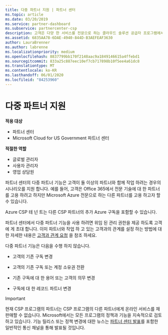 ```yaml
---
title: 다중 파트너 지원 | 파트너 센터
ms.topic: article
ms.date: 03/20/2019
ms.service: partner-dashboard
ms.subservice: partnercenter-csp
description: 고객은 다양 한 서비스를 전문으로 하는 클라우드 솔루션 공급자 프로그램에서 여러 파트너와 작업 하는 것이 좋습니다.
ms.assetid: 6835AA78-6DAE-4940-844D-B3AEFEAF3630
author: LauraBrenner
ms.author: labrenne
ms.localizationpriority: medium
ms.openlocfilehash: 8837799bb170f2148aac9a1849146615a4ffebd1
ms.sourcegitcommit: 833a25c887eec10ef7cb717898b10f5ee4a61dc8
ms.translationtype: MT
ms.contentlocale: ko-KR
ms.lasthandoff: 06/01/2020
ms.locfileid: "84253960"
---
```

# <a name="multi-partner-support"></a>다중 파트너 지원

**적용 대상**

-  파트너 센터
-  Microsoft Cloud for US Government 파트너 센터

**적절한 역할**
-   글로벌 관리자
-   사용자 관리자
-   영업 상담원

파트너 센터의 다중 파트너 기능은 고객이 둘 이상의 파트너와 함께 작업 하려는 경우의 시나리오를 지원 합니다. 예를 들어, 고객은 Office 365에서 전문 기술에 대 한 파트너를 고용 하려고 하지만 Microsoft Azure 전문으로 하는 다른 파트너를 고용 하고자 할 수 있습니다. 

Azure CSP 테 넌 트는 다른 CSP 파트너의 추가 Azure 구독을 포함할 수 있습니다.

파트너 센터에서 다중 파트너 기능을 사용 하려면 위임 된 관리 권한을 제공 하도록 고객에 게 초대 합니다. 이미 파트너와 작업 하 고 있는 고객과의 관계를 설정 하는 방법에 대 한 자세한 내용은 [고객과 관계 요청](request-a-relationship-with-a-customer.md) 을 참조 하세요.

다중 파트너 기능은 다음을 수행 하지 않습니다.

- 고객의 기존 구독 변경

- 고객의 기존 구독 또는 계정 소유권 전환

- 기존 구독에 대 한 용어 또는 고객의 의무 변경

- 구독에 대 한 레코드 파트너 변경

> [!IMPORTANT]  
> 현재 CSP 프로그램의 파트너는 CSP 프로그램의 다른 파트너에게 온라인 서비스를 재판매할 수 없습니다. Microsoft에서는 모든 프로그램의 정책과 기능을 지속적으로 검토하고 있습니다. 기능 릴리스 또는 정책 변경에 대한 뉴스는 [파트너 센터 발표](announcements/index.md)를 포함한 일반적인 통신 채널을 통해 발표될 것입니다.






